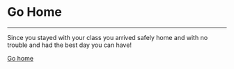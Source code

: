 # Go Home
---
Since you stayed with your class you arrived safely home and with no trouble and had the best day you can have! 

[Go home](../Amusement-park.md)